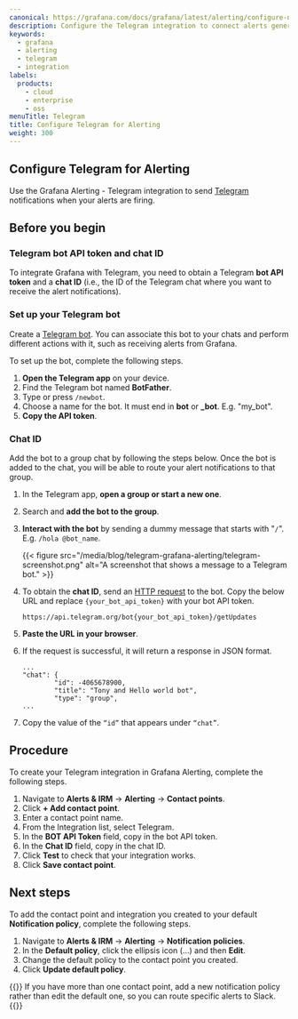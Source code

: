 ```yaml
---
canonical: https://grafana.com/docs/grafana/latest/alerting/configure-notifications/manage-contact-points/integrations/configure-telegram/
description: Configure the Telegram integration to connect alerts generated by Grafana Alerting
keywords:
  - grafana
  - alerting
  - telegram
  - integration
labels:
  products:
    - cloud
    - enterprise
    - oss
menuTitle: Telegram
title: Configure Telegram for Alerting
weight: 300
---
```


## Configure Telegram for Alerting

Use the Grafana Alerting - Telegram integration to send [Telegram](https://telegram.org/) notifications when your alerts are firing.

## Before you begin

### Telegram bot API token and chat ID

To integrate Grafana with Telegram, you need to obtain a Telegram **bot API token** and a **chat ID** (i.e., the ID of the Telegram chat where you want to receive the alert notifications).

### Set up your Telegram bot

Create a [Telegram bot](https://core.telegram.org/bots/api). You can associate this bot to your chats and perform different actions with it, such as receiving alerts from Grafana.

To set up the bot, complete the following steps.

1. **Open the Telegram app** on your device.
1. Find the Telegram bot named **BotFather**.
1. Type or press `/newbot`.
1. Choose a name for the bot. It must end in **bot** or **\_bot**. E.g. "my_bot".
1. **Copy the API token**.

### Chat ID

Add the bot to a group chat by following the steps below. Once the bot is added to the chat, you will be able to route your alert notifications to that group.

1. In the Telegram app, **open a group or start a new one**.
1. Search and **add the bot to the group**.
1. **Interact with the bot** by sending a dummy message that starts with "`/`". E.g. `/hola @bot_name`.

   {{< figure src="/media/blog/telegram-grafana-alerting/telegram-screenshot.png" alt="A screenshot that shows a message to a Telegram bot." >}}

1. To obtain the **chat ID**, send an [HTTP request](https://core.telegram.org/bots/api#getupdates) to the bot. Copy the below URL and replace `{your_bot_api_token}` with your bot API token.

   ```
   https://api.telegram.org/bot{your_bot_api_token}/getUpdates
   ```

1. **Paste the URL in your browser**.
1. If the request is successful, it will return a response in JSON format.

   ```
   ...
   "chat": {
           "id": -4065678900,
           "title": "Tony and Hello world bot",
           "type": "group",
   ...
   ```

1. Copy the value of the `“id”` that appears under `“chat”`.

## Procedure

To create your Telegram integration in Grafana Alerting, complete the following steps.

1. Navigate to **Alerts & IRM** -> **Alerting** -> **Contact points**.
1. Click **+ Add contact point**.
1. Enter a contact point name.
1. From the Integration list, select Telegram.
1. In the **BOT API Token** field, copy in the bot API token.
1. In the **Chat ID** field, copy in the chat ID.
1. Click **Test** to check that your integration works.
1. Click **Save contact point**.

## Next steps

To add the contact point and integration you created to your default **Notification policy**, complete the following steps.

1. Navigate to **Alerts & IRM** -> **Alerting** -> **Notification policies**.
1. In the **Default policy**, click the ellipsis icon (…) and then **Edit**.
1. Change the default policy to the contact point you created.
1. Click **Update default policy**.

{{<admonition type="note">}}
If you have more than one contact point, add a new notification policy rather than edit the default one, so you can route specific alerts to Slack.
{{</admonition>}}
